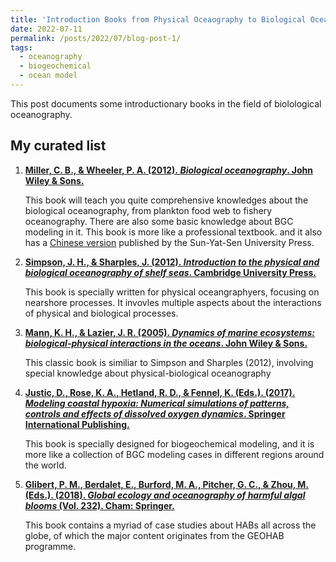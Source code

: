 ```yaml
---
title: 'Introduction Books from Physical Oceaography to Biological Oceanography'
date: 2022-07-11
permalink: /posts/2022/07/blog-post-1/
tags:
  - oceanography
  - biogeochemical
  - ocean model
---
```


This post documents some introductionary books in the field of biolological oceanography.

My curated list
------

1. __[Miller, C. B., & Wheeler, P. A. (2012). *Biological oceanography*. John Wiley & Sons.](https://bcs.wiley.com/he-bcs/Books?action=index&bcsId=7242&itemId=144433302X)__
   
   This book will teach you quite comprehensive knowledges about the biological oceanography, from plankton food web to fishery oceanography. There are also some basic knowledge about BGC modeling in it. This book is more like a professional textbook. and it also has a [Chinese version](https://www.sohu.com/a/415950849_100013296) published by the Sun-Yat-Sen University Press. 

2. __[Simpson, J. H., & Sharples, J. (2012). *Introduction to the physical and biological oceanography of shelf seas*. Cambridge University Press.](https://doi.org/10.1017/CBO9781139034098)__
   
   This book is specially written for physical oceangraphyers, focusing on nearshore processes. It invovles multiple aspects about the interactions of physical and biological processes. 

4. __[Mann, K. H., & Lazier, J. R. (2005). *Dynamics of marine ecosystems: biological-physical interactions in the oceans*. John Wiley & Sons.](https://onlinelibrary.wiley.com/doi/book/10.1002/9781118687901)__
   
   This classic book is similiar to Simpson and Sharples (2012), involving special knowledge about physical-biological oceanography

6. __[Justic, D., Rose, K. A., Hetland, R. D., & Fennel, K. (Eds.). (2017). *Modeling coastal hypoxia: Numerical simulations of patterns, controls and effects of dissolved oxygen dynamics*. Springer International Publishing.](https://link.springer.com/book/10.1007/978-3-319-54571-4)__
   
   This book is specially designed for biogeochemical modeling, and it is more like a collection of BGC modeling cases in different regions around the world. 

8. __[Glibert, P. M., Berdalet, E., Burford, M. A., Pitcher, G. C., & Zhou, M. (Eds.). (2018). *Global ecology and oceanography of harmful algal blooms* (Vol. 232). Cham: Springer.](https://link.springer.com/book/10.1007/978-3-319-70069-4)__
   
   This book contains a myriad of case studies about HABs all across the globe, of which the major content originates from the GEOHAB programme.

